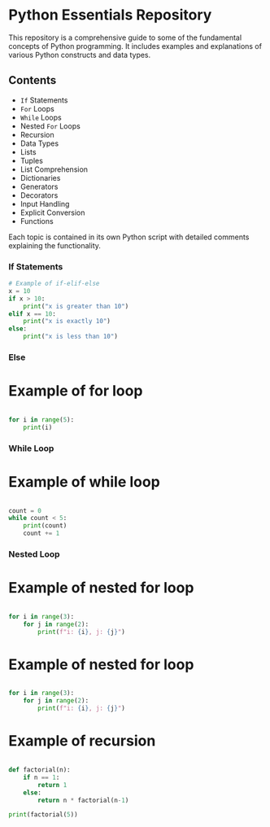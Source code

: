 # Python Essentials Repository

This repository is a comprehensive guide to some of the fundamental concepts of Python programming. It includes examples and explanations of various Python constructs and data types.

## Contents

- `If` Statements
- `For` Loops
- `While` Loops
- Nested `For` Loops
- Recursion
- Data Types
- Lists
- Tuples
- List Comprehension
- Dictionaries
- Generators
- Decorators
- Input Handling
- Explicit Conversion
- Functions

Each topic is contained in its own Python script with detailed comments explaining the functionality.

### If Statements

```python
# Example of if-elif-else
x = 10
if x > 10:
    print("x is greater than 10")
elif x == 10:
    print("x is exactly 10")
else:
    print("x is less than 10")
```

### Else
# Example of for loop
```python

for i in range(5):
    print(i)

```

### While Loop
# Example of while loop
```python

count = 0
while count < 5:
    print(count)
    count += 1

```

### Nested Loop
# Example of nested for loop
```python

for i in range(3):
    for j in range(2):
        print(f"i: {i}, j: {j}")

```

# Example of nested for loop
```python

for i in range(3):
    for j in range(2):
        print(f"i: {i}, j: {j}")

```

# Example of recursion
```python

def factorial(n):
    if n == 1:
        return 1
    else:
        return n * factorial(n-1)

print(factorial(5))

```
